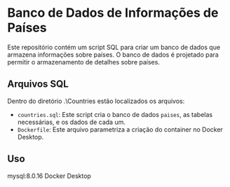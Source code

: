 # Banco de Dados de Informações de Países

Este repositório contém um script SQL para criar um banco de dados que armazena informações sobre países. O banco de dados é projetado para permitir o armazenamento de detalhes sobre países.

## Arquivos SQL
Dentro do diretório .\Countries estão localizados os arquivos:

- `countries.sql`: Este script cria o banco de dados `paises`, as tabelas necessárias, e os dados de cada um.
- `Dockerfile`: Este arquivo parametriza a criação do container no Docker Desktop.

## Uso

mysql:8.0.16
Docker Desktop